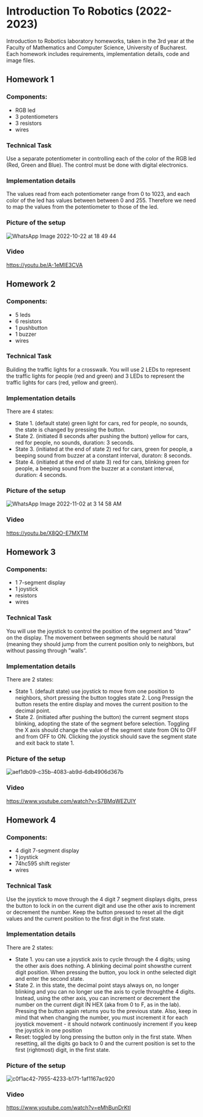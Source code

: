 # Introduction To Robotics (2022-2023)
Introduction to Robotics laboratory homeworks, taken in the 3rd year at the Faculty of Mathematics and Computer Science, University of Bucharest. Each homework includes requirements, implementation details, code and image files.

## Homework 1
### Components:
* RGB led
* 3 potentiometers
* 3 resistors
* wires

### Technical Task
Use a separate potentiometer in controlling each of the color of the RGB led (Red, Green and Blue). The control must be done with digital electronics.

### Implementation details
The values read from each potentiometer range from 0 to 1023, and each color of the led has values between between 0 and 255. Therefore we need to map the values from the potentiometer to those of the led.

### Picture of the setup
![WhatsApp Image 2022-10-22 at 18 49 44](https://user-images.githubusercontent.com/80201759/197349035-d32b38ad-daaa-48ca-9365-a6fc53777228.jpeg)

### Video
https://youtu.be/A-1eMlE3CVA

## Homework 2
### Components:
* 5 leds
* 6 resistors
* 1 pushbutton
* 1 buzzer
* wires

### Technical Task
Building  the  traffic  lights  for  a  crosswalk. You will use 2 LEDs to represent the traffic lights for people (red and green) and 3 LEDs to represent the traffic lights for cars (red, yellow and green).

### Implementation details
There are 4 states:
* State 1. (default state) green light for cars, red for people, no sounds, the state is changed by pressing the button.
* State 2. (initiated 8 seconds after pushing the button) yellow for cars, red for people, no sounds, duration: 3 seconds.
* State 3. (initiated at the end of state 2) red for cars, green for people, a beeping sound from buzzer at a constant interval, duraton: 8 seconds.
* State 4. (initiated at the end of state 3) red for cars, blinking green for people, a beeping sound from the buzzer at a constant interval, duration: 4 seconds.

### Picture of the setup
![WhatsApp Image 2022-11-02 at 3 14 58 AM](https://user-images.githubusercontent.com/80201759/199372824-b2537a50-7b86-4cc4-9e14-a9baa9e2c331.jpeg)

### Video
https://youtu.be/X8QO-E7MXTM

## Homework 3
### Components:
* 1 7-segment display
* 1 joystick
* resistors
* wires

### Technical Task
You will use the joystick to control the position of the segment and ”draw” on the display. The movement between segments should be natural (meaning they should jump from the current position only to neighbors, but without passing through ”walls”.

### Implementation details
There are 2 states:
* State 1. (default state) use joystick to move from one position to neighbors, short pressing the button toggles state 2. Long Pressign the button resets the entire display and moves the current position to the decimal point.
* State 2. (initiated after pushing the button) the current segment stops blinking, adopting the state of the segment before selection. Toggling the X axis should change the value of the segment state from ON to OFF and from OFF to ON. Clicking the joystick should save the segment state and exit back to state 1.

### Picture of the setup
![aef1db09-c35b-4083-ab9d-6db4906d367b](https://user-images.githubusercontent.com/80201759/200861220-3523a69a-fea9-4b48-85a5-e2f498ee8b4d.jpeg)

### Video
https://www.youtube.com/watch?v=S7BMqWEZUIY

## Homework 4
### Components:
* 4 digit 7-segment display
* 1 joystick
* 74hc595 shift register
* wires

### Technical Task
Use the joystick to move through the 4 digit 7 segment displays digits, press the button to lock in on the current digit and use the other axis to increment or decrement the number. Keep the button pressed to reset all the digit values and the current position to the first digit in the first state.

### Implementation details
There are 2 states:
* State 1. you can use a joystick axis to cycle through the 4 digits; using the other axis does nothing. A blinking decimal point showsthe current digit position. When pressing the button, you lock in onthe selected digit and enter the second state.
* State 2. in this state, the decimal point stays always on, no longer blinking and you can no longer use the axis to cycle throughthe 4 digits.   Instead, using the other axis, you can increment or decrement the number on the current digit IN HEX (aka  from  0 to F, as in the lab).  Pressing the button again returns you to the previous state.  Also, keep in mind that when changing the number, you must increment it for each joystick  movement - it  should  notwork continuosly increment if you keep the joystick in one position
* Reset:  toggled by long pressing the button only in the first state. When resetting, all the digits go back to 0 and the current position is set to the first (rightmost) digit, in the first state.

### Picture of the setup
![c0f1ac42-7955-4233-b171-1af1167ac920](https://user-images.githubusercontent.com/80201759/202220590-bddf4685-1fa2-4042-b037-eb1829689c28.jpeg)


### Video
https://www.youtube.com/watch?v=eMhBunDrKtI
